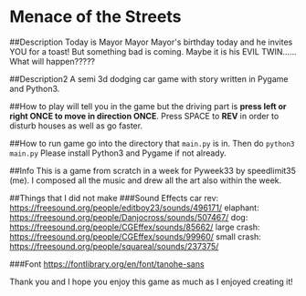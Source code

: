 # Menace of the Streets

##Description
Today is Mayor Mayor Mayor's birthday today and he invites YOU for a toast! But something bad is coming. Maybe it is his EVIL TWIN...... What will happen?????

##Description2
A semi 3d dodging car game with story written in Pygame and Python3.

##How to play
will tell you in the game but the driving part is **press left or right ONCE to move in direction ONCE**. Press SPACE to **REV** in order to disturb houses as well as go faster.

##How to run game
go into the directory that ```main.py``` is in. Then do ```python3 main.py```
Please install Python3 and Pygame if not already.

##Info
This is a game from scratch in a week for Pyweek33 by speedlimit35 (me).
I composed all the music and drew all the art also within the week.

##Things that I did not make
###Sound Effects
car rev: https://freesound.org/people/editboy23/sounds/496171/
elaphant: https://freesound.org/people/Danjocross/sounds/507467/
dog: https://freesound.org/people/CGEffex/sounds/85662/
large crash: https://freesound.org/people/CGEffex/sounds/99960/
small crash: https://freesound.org/people/squareal/sounds/237375/

###Font
https://fontlibrary.org/en/font/tanohe-sans

Thank you and I hope you enjoy this game as much as I enjoyed creating it!